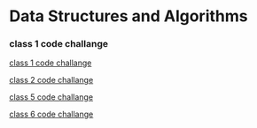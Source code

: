 # Data Structures and Algorithms
### class 1 code challange 
[class 1 code challange](./javascript/array-reverse/README.md)

[class 2 code challange](./javascript/insertShiftArray/README.md)


[class 5 code challange](./javascript/linked-list/README.md)

[class 6 code challange](./javascript/linked-list-insertions/README.md)